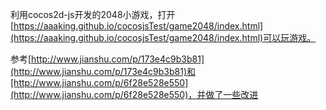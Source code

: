 利用cocos2d-js开发的2048小游戏，打开[https://aaaking.github.io/cocosjsTest/game2048/index.html](https://aaaking.github.io/cocosjsTest/game2048/index.html)可以玩游戏。

参考[http://www.jianshu.com/p/173e4c9b3b81](http://www.jianshu.com/p/173e4c9b3b81)和[http://www.jianshu.com/p/6f28e528e550](http://www.jianshu.com/p/6f28e528e550)，并做了一些改进